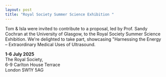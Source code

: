 ```yaml
---
layout: post
title: "Royal Society Summer Science Exhibition "
---
```

Tom & Isla were invited to contribute to a proposal, led by Prof. Sandy Cochran at the University of Glasgow, to the Royal Society Summer Science Exhibition. We're delighted to take part, showcasing "Harnessing the Energy – Extraordinary Medical Uses of Ultrasound. 

**1-6 July 2025**\
The Royal Society,\
6-9 Carlton House Terrace\
London SW1Y 5AG
